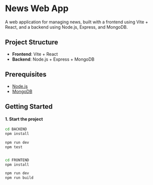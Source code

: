 # News Web App

A web application for managing news, built with a frontend using Vite + React, and a backend using Node.js, Express, and MongoDB.

## Project Structure

- **Frontend**: Vite + React
- **Backend**: Node.js + Express + MongoDB

## Prerequisites

- [Node.js](https://nodejs.org/)
- [MongoDB](https://www.mongodb.com/)

## Getting Started

#### 1. Start the project
```bash
cd BACKEND
npm install

npm run dev
npm test


cd FRONTEND
npm install

npm run dev
npm run build
```


